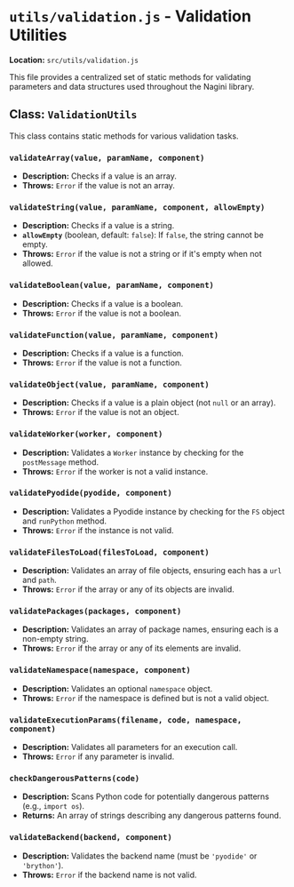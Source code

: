 # `utils/validation.js` - Validation Utilities

**Location:** `src/utils/validation.js`

This file provides a centralized set of static methods for validating parameters and data structures used throughout the Nagini library.

## Class: `ValidationUtils`

This class contains static methods for various validation tasks.

### `validateArray(value, paramName, component)`
-   **Description:** Checks if a value is an array.
-   **Throws:** `Error` if the value is not an array.

### `validateString(value, paramName, component, allowEmpty)`
-   **Description:** Checks if a value is a string.
-   **`allowEmpty`** (boolean, default: `false`): If `false`, the string cannot be empty.
-   **Throws:** `Error` if the value is not a string or if it's empty when not allowed.

### `validateBoolean(value, paramName, component)`
-   **Description:** Checks if a value is a boolean.
-   **Throws:** `Error` if the value is not a boolean.

### `validateFunction(value, paramName, component)`
-   **Description:** Checks if a value is a function.
-   **Throws:** `Error` if the value is not a function.

### `validateObject(value, paramName, component)`
-   **Description:** Checks if a value is a plain object (not `null` or an array).
-   **Throws:** `Error` if the value is not an object.

### `validateWorker(worker, component)`
-   **Description:** Validates a `Worker` instance by checking for the `postMessage` method.
-   **Throws:** `Error` if the worker is not a valid instance.

### `validatePyodide(pyodide, component)`
-   **Description:** Validates a Pyodide instance by checking for the `FS` object and `runPython` method.
-   **Throws:** `Error` if the instance is not valid.

### `validateFilesToLoad(filesToLoad, component)`
-   **Description:** Validates an array of file objects, ensuring each has a `url` and `path`.
-   **Throws:** `Error` if the array or any of its objects are invalid.

### `validatePackages(packages, component)`
-   **Description:** Validates an array of package names, ensuring each is a non-empty string.
-   **Throws:** `Error` if the array or any of its elements are invalid.

### `validateNamespace(namespace, component)`
-   **Description:** Validates an optional `namespace` object.
-   **Throws:** `Error` if the namespace is defined but is not a valid object.

### `validateExecutionParams(filename, code, namespace, component)`
-   **Description:** Validates all parameters for an execution call.
-   **Throws:** `Error` if any parameter is invalid.

### `checkDangerousPatterns(code)`
-   **Description:** Scans Python code for potentially dangerous patterns (e.g., `import os`).
-   **Returns:** An array of strings describing any dangerous patterns found.

### `validateBackend(backend, component)`
-   **Description:** Validates the backend name (must be `'pyodide'` or `'brython'`).
-   **Throws:** `Error` if the backend name is not valid. 